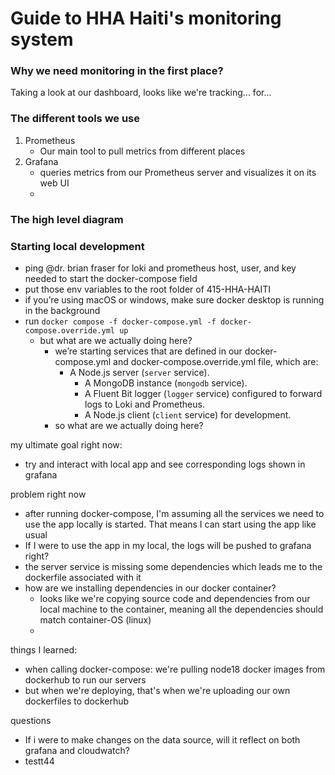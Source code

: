 # Guide to HHA Haiti's monitoring system

### Why we need monitoring in the first place?
Taking a look at our dashboard, looks like we're tracking... for...
### The different tools we use
1. Prometheus
	- Our main tool to pull metrics from different places
2. Grafana
	- queries metrics from our Prometheus server and visualizes it on its web UI
	-
### The high level diagram

### Starting local development
-   ping @dr. brian fraser for loki and prometheus host, user, and key needed to start the docker-compose field
-   put those env variables to the root folder of 415-HHA-HAITI
-   if you’re using macOS or windows, make sure docker desktop is running in the background
-   run `docker compose -f docker-compose.yml -f docker-compose.override.yml up`
	-   but what are we actually doing here?
		-   we’re starting services that are defined in our docker-compose.yml and docker-compose.override.yml file, which are:
			-  A Node.js server (`server` service).
			   -   A MongoDB instance (`mongodb` service).
			   -   A Fluent Bit logger (`logger` service) configured to forward logs to Loki and Prometheus.
			   -   A Node.js client (`client` service) for development.
		- so what are we actually doing here?

my ultimate goal right now:
- try and interact with local app and see corresponding logs shown in grafana

problem right now
- after running docker-compose, I'm assuming all the services we need to use the app locally is started. That means I can start using the app like usual
- If I were to use the app in my local, the logs will be pushed to grafana right?
- the server service is missing some dependencies which leads me to the dockerfile associated with it
- how are we installing dependencies in our docker container?
	- looks like we're copying source code and dependencies from our local machine to the container, meaning all the dependencies should match container-OS (linux)
	-

things I learned:
- when calling docker-compose: we're pulling node18 docker images from dockerhub to run our servers
- but when we're deploying, that's when we're uploading our own dockerfiles to dockerhub



questions
- If i were to make changes on the data source, will it reflect on both grafana and cloudwatch?
- testt44
